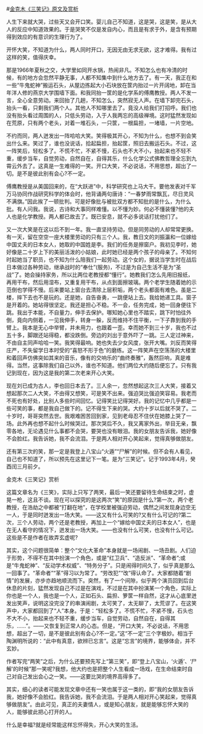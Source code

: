 #[金克木《三笑记》原文及赏析](https://www.vrrw.net/wx/8794.html)

人生下来就大哭，过些天又会开口笑。婴儿自己不知道，这是哭，这是笑，是从大人的反应中知道效果的。于是哭笑不仅是发自内心，而且是有求于外，是含有预期得到效应的有意识的生理行为了。

开怀大笑，不知道为什么，两人同时开口，无因无由无求无欲，这才难得。我有过这样的笑，值得庆幸。

那是1966年夏秋之交，大学里如同开水锅，热闹非凡。不知怎么也有冷清的时候，有的地方会忽然平静无事，人都不知集中到什么地方去了。有一天，我正在和一些“牛鬼蛇神”搬运石头，从屋边拣起大小石块放在筐内抬过一片开阔地，卸在当年洋人修的燕京大学围墙下面。和我同抬一筐的是化学系的傅鹰教授。两人不发一言，全心全意劳动。来回抬了几趟，不知怎么，突然寂无人声。在墙下卸完石头，抬头一看，只剩我们两个人。其他人不知哪里去了。竟没人给我们打招呼。我们也没有抬头看过周围的人，只低头劳动，入于人我两忘的高级禅境。这时猛然发现如在荒原，只有两个老头，对着一堆石头，一只筐，一根扁担，一堵墙，一片空地。

不约而同，两人迸发出一阵哈哈大笑。笑得极其开心，不知为什么，也想不到会笑出什么来。笑过了，谁也没说话，拾起扁担，抬起筐，照旧去搬运石头。不过，这一阵笑后，轻松多了。不慌不忙，不紧不慢，石头也不大不小，抬起来也不轻不重，缓步当车，自觉劳动，自然自在，自得其乐，什么化学公式佛教哲理全忘到九霄云外去了。这真是一生难得的一笑。开口大笑，不必说话，不用思想，超出了一切。是不是彼此别有会心?不一定。



傅鹰教授是从美国回来的，在“大跃进”中，科学研究也上马大干。要他发表对千军万马协同作战研究科学的体会时，他背诵两句唐诗：“一春梦雨常飘瓦，尽日灵风不满旗。”因此挨了一顿批判。可是好像批与被批双方都不知批的是什么，为什么批。有人问我。我说，古诗和大事同样难懂。以不懂为妙。何必不懂装懂?他的夫人也是化学教授。两人都已故去了。既已安息，就不必多说话打扰他们了。

又一次大笑是在这以后不到一年。我一直坚持劳动，但是同劳动的人却常常更换。有一天，留在空空一座大楼里劳动的只有三个人。我，教日文的刘振瀛和一位嫁给中国丈夫的日本女人，她取的中国姓是李。我们的任务是擦窗户。我初见李时，她好像是二十岁上下的美丽活泼的小姑娘，此时她已经是两个孩子的母亲了。不知何时起她当了职员，也不知为什么陪我们一起劳动。这个女的，据说当学生时在战后日本做过各种劳动，继承战时的“奉仕”(服务)，不过是为自己生活不是为“圣战”了。她会操持家务，所以比两位老教授都“懂行”。她教我们怎么先用旧报纸，再用干布，然后用湿布，又重复用干布，从点到面擦玻璃。两个老学生随着她的示范倒也学得不慢。后来要站上窗台去清除上层积垢，两个老头都面有难色。虽是二楼，摔下去也不是玩的。还是她，自告奋勇，一跳便站上去。我给她递工具。窗子是开着的。她站得很坚定。我还是担心不稳。不一会，任务完成，她一回身便往下跳。我出于本能，不自量力，伸手去保护。哪知她心里也不踏实，跳下时怕往外倒，竟向内侧着，一见我伸手，转身一躲，反而维持不住平衡，一下子靠到我的手臂上。我本是无心中举臂，并未用力，也跟着一歪。幸而她不到三十岁，我也不过五十多，脚跟还站得稳，都没跌倒。旁边的刘出于意外吓了一跳。三人定过神来，不由自主同声哈哈一笑。我笑得最响。她也失去少女风度，张开大嘴。刘反而笑得庄严，不失留学日本时受的“喜怒不形于色”的磨练。这一阵笑声在空荡荡的大楼里和着回声仿佛突如其来的音乐，像有的交响乐的“曲终奏雅”，轰然巨响，真是难得。当然，这事除我们自己以外，谁也不知道。他们两位大约随后便忘了。只有我记到现在，因为这是我的第二次老来开心大笑。

现在刘已成为古人，李也回日本去了。三人余一，忽然想起这次三人大笑，接着又想起那次二人大笑，不由得又想笑，可是笑不出来。强迫哭比强迫笑容易。我老而不死也有好处，比别人多些时间回忆。记得笑比记得哭好。我的记忆中几乎都是一些可笑的事，都是我自己做下的。记不得生下来的哭。大约十岁以后就不哭了。二十岁时，哥哥突然去世。我艰难困苦回到家，见到老母忍不住伏在她膝上哭了一场。此外再也想不起什么时候哭过。那次哭后不久，我又离家外出，举目无亲，飘零各地，无论遇见什么事都不会哭，要哭也没有眼泪。我的女朋友告诉我，她好像不会脸红。我告诉她，我不会流泪。于是两人相对开心笑起来，觉得真够做朋友。

还有第三次的笑，那一定是我登上八宝山“火遁”“尸解”的时候。但不会有人看见，自己也不知道了，所以预先在这里记下一笔。是为“三笑记”。记于1993年4月，癸酉闰三月前夕。

金克木《三笑记》赏析

这篇文章名为《三笑》，实际上只写了两笑，最后一笑还要留待生命结束之时，虚晃一枪，这且不谈。现在可以探究的是这两次“笑”的原因是什么?第一次，两个老教授，在浩劫之中都被“打翻在地”，在学校里被强迫劳动，偶然之间发现身边空无一人，于是同时迸发出一场大笑。——这又有什么可笑的?又有什么可记的?第二次，三个人劳动，两个还是老教授，再加上一个“嫁给中国丈夫的日本女人”，也是在无人看守的情况下，迸发出一场大笑。——也没有什么可笑，也没有什么可记。这些是不是作者在故弄玄虚呢?

其实，这个问题很简单：整个“文化大革命”本身就是一场闹剧、一场丑剧。人们迫于形势，不得不在其中扮演一个角色，或是“红卫兵”、“造反派”、“革命者”;或是“牛鬼蛇神”、“反动学术权威”、“特务分子”。只是闹得时间久了，似乎真是那么一回事了。“革命者”“革”得习以为常了。“劳改犯”“改”得认命了。大家都随着“剧情”的发展，亦步亦趋地顺流而下。突然，有了一个间隙，似乎两个演员回到后台休息的片刻，猛然发现自己不过是在演戏，不过是在其中扮演某一个角色，实际上你也是一个人，我也是一个人，正如石头、扁担、箩筐一样自然，这才从心底里迸发出笑声，说明这没完没了的串演闹剧，太可笑了，太无聊了，太荒谬了。在这笑声中，大家都回到了“人”本身。于是：“轻松多了。不慌不忙，不紧不慢，石头也不大不小，抬起来也不轻不重，缓步当车，自觉劳动，自然自在，自得其乐，……”。——又恢复到正常人的心态。但是，“开口大笑，不必说话，不用思想，超出了一切，是不是彼此别有会心?不一定。”这“不一定”三个字极妙。相当于陶渊明所说的：“此中有真意，欲辨已忘言”。这是“忘言”的境界，能够体会，并不玄妙。

作者写完“两笑”之后，为什么还要预先写上“第三笑”，即“登上八宝山，‘火遁’、‘尸解’的时候”那一笑呢?我想，他大约也是把整个人生看成一场戏，在生命结束时自己对自己发出会心之一笑。——这要比哭的境界高得多了。

其实，细心的读者可能发现文章中还有一笑也属于这一类的，即“我的女朋友告诉我，她好像不会脸红。我告诉她，我不会流泪。于是两人相对开心笑起来，觉得真够做朋友”。由此可见，真正的夫妻情人，或是知心朋友，就是能够忘怀大笑的人，能够彼此把心打开的人。

什么是幸福?就是经常能这样忘怀得失，开心大笑的生活。

